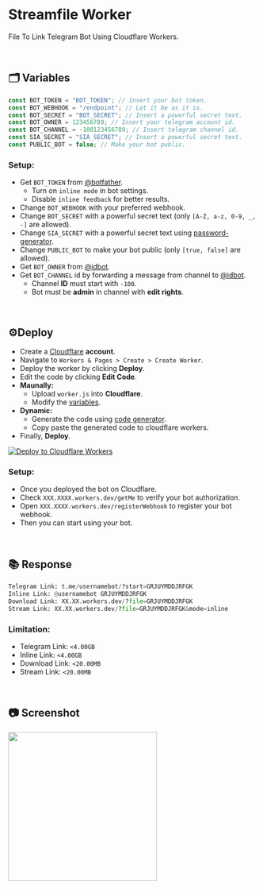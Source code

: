 # Streamfile Worker
File To Link Telegram Bot Using Cloudflare Workers.

<br>

## 🗂 Variables
```javascript
const BOT_TOKEN = "BOT_TOKEN"; // Insert your bot token.
const BOT_WEBHOOK = "/endpoint"; // Let it be as it is.
const BOT_SECRET = "BOT_SECRET"; // Insert a powerful secret text.
const BOT_OWNER = 123456789; // Insert your telegram account id.
const BOT_CHANNEL = -100123456789; // Insert telegram channel id.
const SIA_SECRET = "SIA_SECRET"; // Insert a powerful secret text.
const PUBLIC_BOT = false; // Make your bot public.
```

### Setup:
- Get `BOT_TOKEN` from [@botfather](https://t.me/botfather).
    - Turn on `inline mode` in bot settings.
    - Disable `inline feedback` for better results.
- Change `BOT_WEBHOOK` with your preferred webhook.
- Change `BOT_SECRET` with a powerful secret text (only `[A-Z, a-z, 0-9, _, -]` are allowed).
- Change `SIA_SECRET` with a powerful secret text using [password-generator](https://1password.com/password-generator).
- Change `PUBLIC_BOT` to make your bot public (only `[true, false]` are allowed).
- Get `BOT_OWNER` from [@idbot](https://t.me/username_to_id_bot).
- Get `BOT_CHANNEL` id by forwarding a message from channel to [@idbot](https://t.me/username_to_id_bot).
  - Channel **ID** must start with `-100`.
  - Bot must be **admin** in channel with **edit rights**.

<br>

## ⚙️Deploy
- Create a [Cloudflare](https://www.cloudflare.com/) **account**.
- Navigate to `Workers & Pages > Create > Create Worker`.
- Deploy the worker by clicking **Deploy**.
- Edit the code by clicking **Edit Code**.
- **Maunally:**
    - Upload `worker.js` into **Cloudflare**.
    - Modify the [variables](#-variables).
- **Dynamic:**
    - Generate the code using [code generator](https://codexart-lab.github.io/filestream-cf/).
    - Copy paste the generated code to cloudflare workers.
- Finally, **Deploy**.

[![Deploy to Cloudflare Workers](https://deploy.workers.cloudflare.com/button)](https://deploy.workers.cloudflare.com/?url=https://github.com/vauth/filestream-cf)
### Setup:
- Once you deployed the bot on Cloudflare.
- Check `XXX.XXXX.workers.dev/getMe` to verify your bot authorization.
- Open `XXX.XXXX.workers.dev/registerWebhook` to register your bot webhook.
- Then you can start using your bot.

<br>

## 📚 Response
```python
Telegram Link: t.me/usernamebot/?start=GRJUYMDDJRFGK
Inline Link: @usernamebot GRJUYMDDJRFGK
Download Link: XX.XX.workers.dev/?file=GRJUYMDDJRFGK
Stream Link: XX.XX.workers.dev/?file=GRJUYMDDJRFGK&mode=inline
```

### Limitation:
- Telegram Link: `<4.00GB`
- Inline Link: `<4.00GB`
- Download Link: `<20.00MB`
- Stream Link: `<20.00MB`

<br>

## 📷 Screenshot

<a href="#Screenshot"><img src="https://github.com/user-attachments/assets/09101285-c68c-44a1-aaa1-e2d5c4c0cf90" width="300px"></a>
